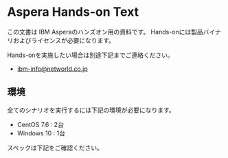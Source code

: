 # Aspera Hands-on Text
この文書は IBM Asperaのハンズオン用の資料です。
Hands-onには製品バイナリおよびライセンスが必要になります。

Hands-onを実施したい場合は別途下記までご連絡ください。
- ibm-info@networld.co.jp  

## 環境  
全てのシナリオを実行するには下記の環境が必要になります。

- CentOS 7.6  : 2台  
- Windows 10  : 1台 

スペックは下記をご確認ください。
